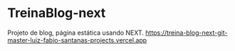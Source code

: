 # TreinaBlog-next
Projeto de blog, página estática usando NEXT.
https://treina-blog-next-git-master-luiz-fabio-santanas-projects.vercel.app
